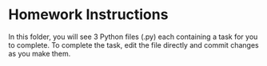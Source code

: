 # Homework Instructions

In this folder, you will see 3 Python files (.py) each containing a task for you to complete. To complete the task, edit the file directly and commit changes as you make them.
